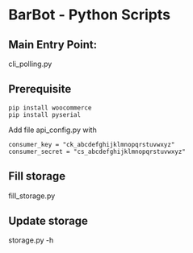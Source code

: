 # BarBot - Python Scripts

## Main Entry Point:
cli_polling.py

## Prerequisite
```
pip install woocommerce
pip install pyserial
```
Add file api_config.py with
```
consumer_key = "ck_abcdefghijklmnopqrstuvwxyz"
consumer_secret = "cs_abcdefghijklmnopqrstuvwxyz"
```

## Fill storage
fill_storage.py

## Update storage
storage.py -h
